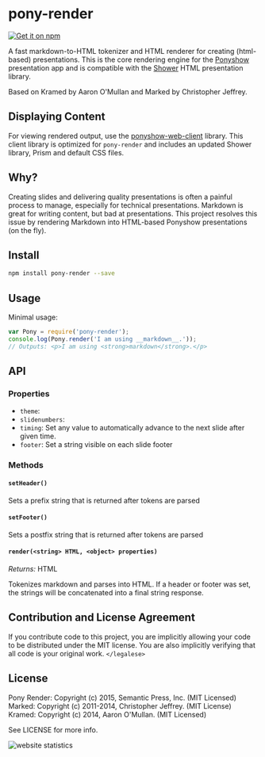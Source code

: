 # pony-render

[![Get it on npm](https://nodei.co/npm/pony-render.png)](https://nodei.co/npm/pony-render/)

A fast markdown-to-HTML tokenizer and HTML renderer for creating (html-based) presentations.  This is the core rendering engine for the [Ponyshow](http://github.com/PonyShow/ponyshow) presentation app and is compatible with the [Shower](https://github.com/shower/shower) HTML presentation library.

Based on Kramed by Aaron O'Mullan and Marked by Christopher Jeffrey.

## Displaying Content

For viewing rendered output, use the [ponyshow-web-client](http://github.com/ponyshow/ponyshow-web-client) library.  This client library is optimized for `pony-render` and includes an updated Shower library, Prism and default CSS files.

## Why?

Creating slides and delivering quality presentations is often a painful process to manage, especially for technical presentations.  Markdown is great for writing content, but bad at presentations.  This project resolves this issue by rendering Markdown into HTML-based Ponyshow presentations (on the fly).

## Install

``` bash
npm install pony-render --save
```

## Usage

Minimal usage:

```js
var Pony = require('pony-render');
console.log(Pony.render('I am using __markdown__.'));
// Outputs: <p>I am using <strong>markdown</strong>.</p>
```

## API

### Properties

- `theme`: 
- `slidenumbers`: 
- `timing`: Set any value to automatically advance to the next slide after given time. 
- `footer`: Set a string visible on each slide footer

### Methods

#### `setHeader()`

Sets a prefix string that is returned after tokens are parsed

#### `setFooter()`

Sets a postfix string that is returned after tokens are parsed

#### `render(<string> HTML, <object> properties)`
  
*Returns:* HTML

Tokenizes markdown and parses into HTML.  If a header or footer was set, the strings will be concatenated into a final string response.

## Contribution and License Agreement

If you contribute code to this project, you are implicitly allowing your code
to be distributed under the MIT license. You are also implicitly verifying that
all code is your original work. `</legalese>`

## License

Pony Render: Copyright (c) 2015, Semantic Press, Inc. (MIT Licensed)
Marked: Copyright (c) 2011-2014, Christopher Jeffrey. (MIT License)
Kramed: Copyright (c) 2014, Aaron O'Mullan. (MIT Licensed)

See LICENSE for more info.

<img
src="http://c.statcounter.com/10534093/0/9ad73f33/1/"
alt="website statistics" style="border:none;">
